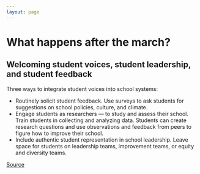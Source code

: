 ```yaml
---
layout: page
---
```


What happens after the march?
=============================
## Welcoming student voices, student leadership, and student feedback

Three ways to integrate student voices into school systems:

- Routinely solicit student feedback. Use surveys to ask students for suggestions on school policies, culture, and climate.
- Engage students as researchers — to study and assess their school. Train students in collecting and analyzing data. Students can create research questions and use observations and feedback from peers to figure how to improve their school.
- Include authentic student representation in school leadership. Leave space for students on leadership teams, improvement teams, or equity and diversity teams.

[Source](https://www.gse.harvard.edu/news/uk/16/08/giving-students-voice)
